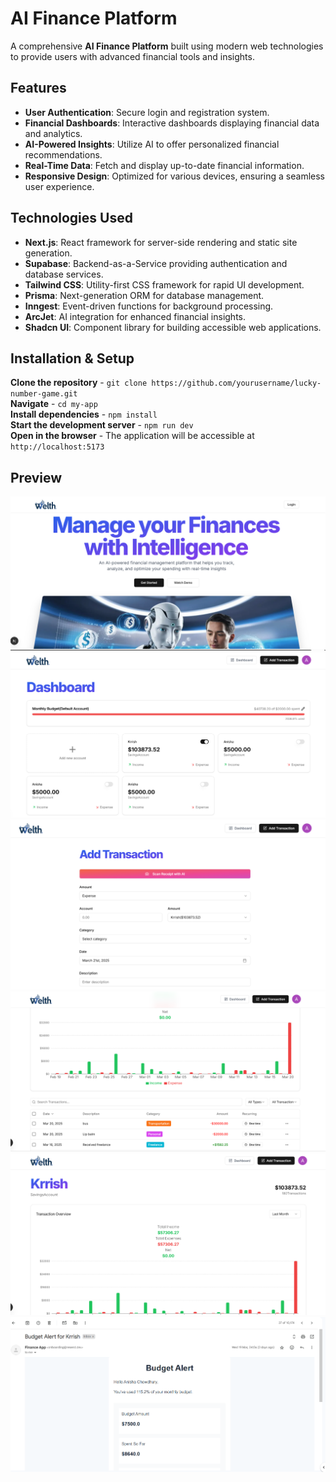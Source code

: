 # AI Finance Platform

A comprehensive **AI Finance Platform** built using modern web technologies to provide users with advanced financial tools and insights.

## Features

- **User Authentication**: Secure login and registration system.
- **Financial Dashboards**: Interactive dashboards displaying financial data and analytics.
- **AI-Powered Insights**: Utilize AI to offer personalized financial recommendations.
- **Real-Time Data**: Fetch and display up-to-date financial information.
- **Responsive Design**: Optimized for various devices, ensuring a seamless user experience.

## Technologies Used

- **Next.js**: React framework for server-side rendering and static site generation.
- **Supabase**: Backend-as-a-Service providing authentication and database services.
- **Tailwind CSS**: Utility-first CSS framework for rapid UI development.
- **Prisma**: Next-generation ORM for database management.
- **Inngest**: Event-driven functions for background processing.
- **ArcJet**: AI integration for enhanced financial insights.
- **Shadcn UI**: Component library for building accessible web applications.
  
## Installation & Setup  

**Clone the repository** - `git clone https://github.com/yourusername/lucky-number-game.git`  
**Navigate** - `cd my-app`  
**Install dependencies** - `npm install`  
**Start the development server** - `npm run dev`  
**Open in the browser** - The application will be accessible at `http://localhost:5173`  

## Preview  

![Photography Website](preview1.png)  
![Photography Website](preview2.png)  
![Photography Website](preview3.png)  
![Photography Website](preview4.png)  
![Photography Website](preview5.png)  
![Photography Website](preview6.png)  
